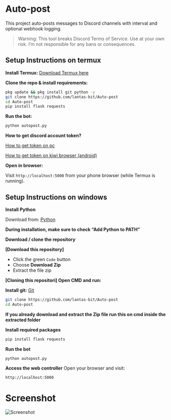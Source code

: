 # Auto-post

This project auto-posts messages to Discord channels with interval and optional webhook logging.

> Warning: This tool breaks Discord Terms of Service. Use at your own risk. I’m not responsible for any bans or consequences.



## Setup Instructions on termux

**Install Termux:**
[Download Termux here](https://f-droid.org/en/packages/com.termux/)


**Clone the repo & install requirements:**
```bash
pkg update && pkg install git python -y
git clone https://github.com/lantas-bit/Auto-post
cd Auto-post
pip install flask requests
```

**Run the bot:**
```bash
python autopost.py
```
**How to get discord account token?**

[How to get token on pc](https://youtu.be/LnBnm_tZlyU?si=J3wSpuRaXqI5ycUj)

[How to get token on kiwi browser (android)](https://youtu.be/OvOKuKZwuwQ?si=LCoqhtTlKJv74VxG)

**Open in browser:**

Visit `http://localhost:5000` from your phone browser (while Termux is running).

## Setup Instructions on windows

**Install Python**

Download from: 
[Python](https://python.org)

**During installation, make sure to check “Add Python to PATH”**


**Download / clone the repository**

**[Download this repository]**
- Click the green `Code` button
- Choose **Download Zip**
- Extract the file zip

**[Cloning this repositori] Open CMD and run:**

**Install git:**
[Git](https://git-scm.com/downloads)

```bash
git clone https://github.com/lantas-bit/Auto-post
cd Auto-post
```

**If you already download and extract the Zip file run this on cmd inside the extracted folder**

**Install required packages**
```bash
pip install flask requests
```

**Run the bot**
```bash
python autopost.py
```


**Access the web controller**
Open your browser and visit:

```http://localhost:5000```

# Screenshot
![Screenshot](screenshot.png)
